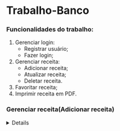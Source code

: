 # Trabalho-Banco

### Funcionalidades do trabalho:

1. Gerenciar login:
   - Registrar usuário;
   - Fazer login;
1. Gerenciar receita:
   - Adicionar receita;
   - Atualizar receita;
   - Deletar receita.
1. Favoritar receita;
1. Imprimir receita em PDF.

### Gerenciar receita(Adicionar receita)

<details>
  
   <p>
      Usuário preenche os inputs da receita e depois clica em "adicionar", no script "process.php", verificamos se o input escondido "criar-receita" não esta vazio e assim tratamos os dados que vem do formulário preenchido, depois adicionamos os valores resgatados do formulário e colocamos no array "$inputs" e em seguida verificamos se todos estão preenchidos com a função "validarCampos", que está no script "funcoes.php" se todos os inputs estiverem preenchidos chamados a função "criarReceitas" que está no script "funcoes.php" e inserimos os dados no BD, se os inputs estiverem vazios impedimos a inserção de dados vazios redirecionanado para a própria página com a função "header" e logo em seguida definimos um variável global "$_SESSION["camposVazios"]" para emitir a mensagem de que os inputs estão vazios.
      
      Também no script "funcoes.php" temos a função "todosRegistrosReceitas" que retorna todos os registros das receitas já adicionadas pelo usuário para o array "$todosRegistrosReceitasArray" que está tambem no script "funcoes.php". E logo no início do script "addreceita.php", o array "$todosRegistrosReceitasArray" recebe o retorno da função "todosRegistrosReceitas" e se caso houver receitas vai ser mostrado na página em um loop for each "$todosRegistrosReceitasArray as $receita" senão, mostra um texto de que não há nenhuma receita.
   </p>

</detials>
